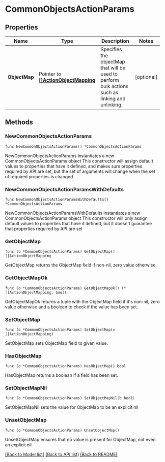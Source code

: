 # CommonObjectsActionParams

## Properties

Name | Type | Description | Notes
------------ | ------------- | ------------- | -------------
**ObjectMap** | Pointer to [**[]ActionObjectMapping**](ActionObjectMapping.md) | Specifies the objectMap that will be used to perform bulk actions such as linking and unlinking. | [optional] 

## Methods

### NewCommonObjectsActionParams

`func NewCommonObjectsActionParams() *CommonObjectsActionParams`

NewCommonObjectsActionParams instantiates a new CommonObjectsActionParams object
This constructor will assign default values to properties that have it defined,
and makes sure properties required by API are set, but the set of arguments
will change when the set of required properties is changed

### NewCommonObjectsActionParamsWithDefaults

`func NewCommonObjectsActionParamsWithDefaults() *CommonObjectsActionParams`

NewCommonObjectsActionParamsWithDefaults instantiates a new CommonObjectsActionParams object
This constructor will only assign default values to properties that have it defined,
but it doesn't guarantee that properties required by API are set

### GetObjectMap

`func (o *CommonObjectsActionParams) GetObjectMap() []ActionObjectMapping`

GetObjectMap returns the ObjectMap field if non-nil, zero value otherwise.

### GetObjectMapOk

`func (o *CommonObjectsActionParams) GetObjectMapOk() (*[]ActionObjectMapping, bool)`

GetObjectMapOk returns a tuple with the ObjectMap field if it's non-nil, zero value otherwise
and a boolean to check if the value has been set.

### SetObjectMap

`func (o *CommonObjectsActionParams) SetObjectMap(v []ActionObjectMapping)`

SetObjectMap sets ObjectMap field to given value.

### HasObjectMap

`func (o *CommonObjectsActionParams) HasObjectMap() bool`

HasObjectMap returns a boolean if a field has been set.

### SetObjectMapNil

`func (o *CommonObjectsActionParams) SetObjectMapNil(b bool)`

 SetObjectMapNil sets the value for ObjectMap to be an explicit nil

### UnsetObjectMap
`func (o *CommonObjectsActionParams) UnsetObjectMap()`

UnsetObjectMap ensures that no value is present for ObjectMap, not even an explicit nil

[[Back to Model list]](../README.md#documentation-for-models) [[Back to API list]](../README.md#documentation-for-api-endpoints) [[Back to README]](../README.md)


